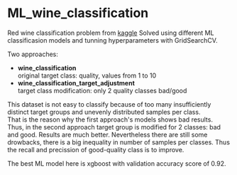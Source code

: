# ML_wine_classification
Red wine classification problem from [kaggle](https://www.kaggle.com/uciml/red-wine-quality-cortez-et-al-2009)
Solved using different ML classificasion models and tunning hyperparameters with GridSearchCV.

Two approaches:
 - **wine_classification**  
 original target class: quality, values from 1 to 10
 - **wine_classification_target_adjustment**  
 target class modification: only 2 quality classes bad/good


This dataset is not easy to classify because of too many insufficiently distinct target groups and unevenly distributed samples per class.  
That is the reason why the first approach's models shows bad results.  
Thus, in the second approach target group is modified for 2 classes: bad and good. Results are much better. Nevertheless there are still some drowbacks, there is a big inequality in number of samples per classes. Thus the recall and precission of good-quality class is to improve.  


The best ML model here is xgboost with validation accuracy score of 0.92.
